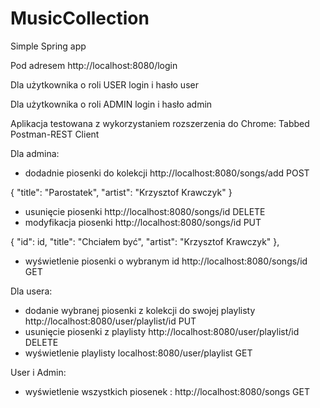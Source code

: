 # MusicCollection
Simple Spring app


Pod adresem http://localhost:8080/login 

Dla użytkownika o roli USER login i hasło user

Dla użytkownika o roli ADMIN login i hasło admin

Aplikacja testowana z wykorzystaniem rozszerzenia do Chrome: Tabbed Postman-REST Client


Dla admina:
- dodadnie piosenki do kolekcji http://localhost:8080/songs/add POST

{
        "title": "Parostatek",
        "artist": "Krzysztof Krawczyk"
    }
    
- usunięcie piosenki  http://localhost:8080/songs/id  DELETE
- modyfikacja piosenki http://localhost:8080/songs/id PUT

 {
        "id": id,
        "title": "Chciałem być",
        "artist": "Krzysztof Krawczyk"
    },
    
- wyświetlenie piosenki o wybranym id  http://localhost:8080/songs/id  GET


Dla usera:

- dodanie wybranej piosenki z kolekcji do swojej playlisty  http://localhost:8080/user/playlist/id PUT
- usunięcie piosenki z playlisty  http://localhost:8080/user/playlist/id DELETE
- wyświetlenie playlisty  localhost:8080/user/playlist GET


User i Admin:
- wyświetlenie wszystkich piosenek : http://localhost:8080/songs   GET

 






